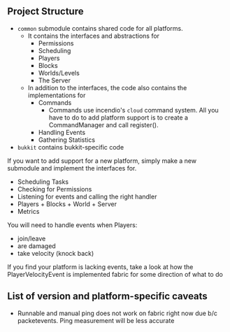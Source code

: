 ## Project Structure

- `common` submodule contains shared code for all platforms.
    - It contains the interfaces and abstractions for
        - Permissions
        - Scheduling
        - Players
        - Blocks
        - Worlds/Levels
        - The Server
    - In addition to the interfaces, the code also contains the implementations for
        - Commands
            - Commands use incendio's `cloud` command system. All you have to do to add platform support is to create a
              CommandManager and call register().
        - Handling Events
        - Gathering Statistics
- `bukkit` contains bukkit-specific code

If you want to add support for a new platform, simply make a new submodule and implement the interfaces for.

- Scheduling Tasks
- Checking for Permissions
- Listening for events and calling the right handler
- Players + Blocks + World + Server
- Metrics

You will need to handle events when Players:

- join/leave
- are damaged
- take velocity (knock back)

If you find your platform is lacking events, take a look at how the PlayerVelocityEvent is implemented fabric for some
direction of what to do

## List of version and platform-specific caveats

- Runnable and manual ping does not work on fabric right now due b/c packetevents. Ping measurement will be less
  accurate